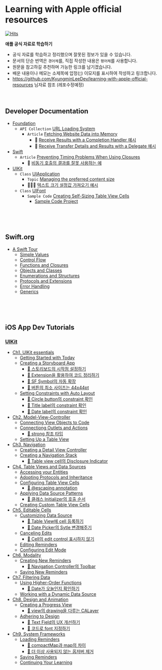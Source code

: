 # Learning with Apple official resources

[![Hits](https://hits.seeyoufarm.com/api/count/incr/badge.svg?url=https%3A%2F%2Fgithub.com%2FKyungminLeeDev%2Flearning-with-apple-official-resources&count_bg=%2379C83D&title_bg=%23555555&icon=&icon_color=%23E7E7E7&title=hits&edge_flat=false)](https://hits.seeyoufarm.com)

**애플 공식 자료로 학습하기**

- 공식 자료를 학습하고 정리했으며 잘못된 정보가 있을 수 있습니다.
- 문서의 단순 번역은 `경어체`를, 직접 작성한 내용은 `평어체`를 사용합니다.
- 원문을 참고하길 추천하며 가능한 링크를 남기겠습니다.
- 배운 내용이나 메모는 소제목에 압정(`📌`) 이모지를 표시하여 작성하고 링크합니다.
- https://github.com/KyungminLeeDev/learning-with-apple-official-resources 님자료 참조 (레포수정예정) 
<br><br><br>         



## Developer Documentation

- [Foundation](./documentation/foundation/foundation.md)
    - `API Collection` [URL Loading System](./documentation/foundation/url_loading_system/url_loading_system.md)
        - `Article` [Fetching Website Data into Memory](./documentation/foundation/url_loading_system/fetching_website_data_into_memory/fetching_website_data_into_memory.md)
            - 📌 [Receive Results with a Completion Handler 예시](./documentation/foundation/url_loading_system/fetching_website_data_into_memory/fetching_website_data_into_memory.md#-receive-results-with-a-completion-handler-예시)
            - 📌 [Receive Transfer Details and Results with a Delegate 예시](./documentation/foundation/url_loading_system/fetching_website_data_into_memory/fetching_website_data_into_memory.md#-receive-transfer-details-and-results-with-a-delegate-예시)
- [Swift](./documentation/swift/swift.md)
    - `Article` [Preventing Timing Problems When Using Closures](./documentation/swift/preventing-timing-problems-when-using-closures.md) 
        - 📌 [비동기 호출의 결과를 잘못 사용하는 예](./documentation/swift/preventing-timing-problems-when-using-closures.md#-비동기-호출의-결과를-잘못-사용하는-예시)
- [UIKit](./documentation/uikit/uikit.md)
    - `Class` [UIApplication](./documentation/uikit/uiapplication/uiapplication.md)
        - `Topic` [Managing the preferred content size](./documentation/uikit/uiapplication/Managing-the-preferred-content-size.md)
        - 🧑🏻‍💻 [텍스트 크기 설정값 가져오기 예시](./documentation/uikit/uiapplication/Getting-the-Font-Sizing-Preference-Example.md)
    - `Class` [UIFont](./documentation/uikit/uifont/uifont.md)
        - `Sample Code` [Creating Self-Sizing Table View Cells](./documentation/uikit/uifont/creating_self-sizing_table_view_cells.md)
            - [Sample Code Project](./documentation/uikit/uifont/CreatingSelfSizingTableViewCells)

<br><br><br>



## Swift.org

- [A Swift Tour](./swift.org/swift-book/GuidedTour/a-swift-tour-0-first-program.md)
    - [Simple Values](./swift.org/swift-book/GuidedTour/a-swift-tour-1-simple-values.md)
    - [Control Flow](./swift.org/swift-book/GuidedTour/a-swift-tour-2-control-flow.md)
    - [Functions and Closures](./swift.org/swift-book/GuidedTour/a-swift-tour-3-functions-and-closures.md)
    - [Objects and Classes](./swift.org/swift-book/GuidedTour/a-swift-tour-4-objects-and-classes.md)
    - [Enumerations and Structures](./swift.org/swift-book/GuidedTour/a-swift-tour-5-enumerations-and-structures.md)
    - [Protocols and Extensions](./swift.org/swift-book/GuidedTour/a-swift-tour-6-protocols-and-extensions.md)
    - [Error Handling](./swift.org/swift-book/GuidedTour/a-swift-tour-7-error-handling.md)
    - [Generics](./swift.org/swift-book/GuidedTour/a-swift-tour-8-generics.md)

<br><br><br>




## iOS App Dev Tutorials

### [UIKit](./Tutorials/iOS-App-Dev-Tutorials/UIKit/0-0-UIKit.md)

- [Ch1. UIKit essentials](./Tutorials/iOS-App-Dev-Tutorials/UIKit/1-0-UIKit-Essentials.md)
    - [Getting Started with Today](./Tutorials/iOS-App-Dev-Tutorials/UIKit/1-1-Getting-Started-with-Today.md)
    - [Creating a Storyboard App](./Tutorials/iOS-App-Dev-Tutorials/UIKit/1-2-Creating-a-Storyboard-App.md)
        - [📌 스토리보드의 시작점 설정하기](./Tutorials/iOS-App-Dev-Tutorials/UIKit/1-2-Creating-a-Storyboard-App.md#-스토리보드의-시작점-설정하기)
        - [📌 Extension을 활용하여 코드 정리하기](./Tutorials/iOS-App-Dev-Tutorials/UIKit/1-2-Creating-a-Storyboard-App.md#-extension을-활용하여-코드-정리하기)
        - [📌 SF Symbol의 자동 확장](./Tutorials/iOS-App-Dev-Tutorials/UIKit/1-2-Creating-a-Storyboard-App.md#-sf-symbol의-자동-확장)
        - [📌 버튼의 최소 사이즈는 44x44pt](./Tutorials/iOS-App-Dev-Tutorials/UIKit/Tutorial-UIKit-1-UIKit-Essentials.md#-버튼의-최소-사이즈는-44x44pt)
    - [Setting Constraints with Auto Layout](./Tutorials/iOS-App-Dev-Tutorials/UIKit/1-3-Setting-Constraints-with-Auto-Layout.md)
        - [📌 Circle button의 constraint 확인](./Tutorials/iOS-App-Dev-Tutorials/UIKit/1-3-Setting-Constraints-with-Auto-Layout.md#-circle-button의-constraint-확인)
        - [📌 Title label의 constraint 확인](./Tutorials/iOS-App-Dev-Tutorials/UIKit/1-3-Setting-Constraints-with-Auto-Layout.md#-title-label의-constraint-확인)
        - [📌 Date label의 constraint 확인](./Tutorials/iOS-App-Dev-Tutorials/UIKit/1-3-Setting-Constraints-with-Auto-Layout.md#-date-label의-constraint-확인)
- [Ch2. Model-View-Controller](./Tutorials/iOS-App-Dev-Tutorials/UIKit/2-0-Model-View-Controller.md)
    - [Connecting View Objects to Code](./Tutorials/iOS-App-Dev-Tutorials/UIKit/2-1-Connecting-View-Objects-to-Code.md)
    - [Connectiong Outlets and Actions](./Tutorials/iOS-App-Dev-Tutorials/UIKit/2-2-Connectiong-Outlets-and-Actions.md)
        - [📌 strong 참조 타입](./Tutorials/iOS-App-Dev-Tutorials/UIKit/2-2-Connectiong-Outlets-and-Actions.md#-strong-참조-타입)
    - [Setting Up a Table View](./Tutorials/iOS-App-Dev-Tutorials/UIKit/2-3-Setting-Up-a-Table-View.md)
- [Ch3. Navigation](./Tutorials/iOS-App-Dev-Tutorials/UIKit/3-0-Navigation.md)
    - [Creating a Detail View Controller](./Tutorials/iOS-App-Dev-Tutorials/UIKit/3-1-Creating-a-Detail-View-Controller.md)
    - [Creating a Navigation Stack](./Tutorials/iOS-App-Dev-Tutorials/UIKit/3-2-Creating-a-Navigation-Stack.md)
        - [📌 Table view cell의 Disclosure Indicator](./Tutorials/iOS-App-Dev-Tutorials/UIKit/3-2-Creating-a-Navigation-Stack.md#-table-view-cell의-disclosure-indicator)
- [Ch4. Table Views and Data Sources](./Tutorials/iOS-App-Dev-Tutorials/UIKit/4-0-Table-Views-and-Data-Sources.md)
    - [Accessing your Entities](./Tutorials/iOS-App-Dev-Tutorials/UIKit/4-1-Accessing-your-Entities.md)
    - [Adopting Protocols and Inheritance](./Tutorials/iOS-App-Dev-Tutorials/UIKit/4-2-Adopting-Protocols-and-Inheritance.md)
    - [Configuring Table View Cells](./Tutorials/iOS-App-Dev-Tutorials/UIKit/4-3-Configuring-Table-View-Cells.md)
        - [📌 @escaping annotation](./Tutorials/iOS-App-Dev-Tutorials/UIKit/4-3-Configuring-Table-View-Cells.md#-escaping-annotation)
    - [Applying Data Source Patterns](./Tutorials/iOS-App-Dev-Tutorials/UIKit/4-4-Applying-Data-Source-Patterns.md)
        - [📌 클래스 Initializer의 호출 순서](./Tutorials/iOS-App-Dev-Tutorials/UIKit/4-4-Applying-Data-Source-Patterns.md#-클래스-initializer의-호출-순서)
    - [Creating Custom Table View Cells](./Tutorials/iOS-App-Dev-Tutorials/UIKit/4-5-Creating-Custom-Table-View-Cells.md)
- [Ch5. Editable Cells](./Tutorials/iOS-App-Dev-Tutorials/UIKit/5-0-Editable-Cells.md)
    - [Customizing Data Source](./Tutorials/iOS-App-Dev-Tutorials/UIKit/5-1-Customizing-Data-Source.md)
        - [📌 Table View에 cell 등록하기](./Tutorials/iOS-App-Dev-Tutorials/UIKit/5-1-Customizing-Data-Source.md#-table-view에-cell-등록하기)
        - [📌 Date Picker의 Sytle 변경해주기](./Tutorials/iOS-App-Dev-Tutorials/UIKit/5-1-Customizing-Data-Source.md#-date-picker의-sytle-변경해주기)
    - [Canceling Edits](./Tutorials/iOS-App-Dev-Tutorials/UIKit/5-2-Canceling-Edits.md)
        - [📌 Cell의 edit control 표시하지 않기](./Tutorials/iOS-App-Dev-Tutorials/UIKit/5-2-Canceling-Edits.md#-cell의-edit-control-표시하지-않기)
    - [Editing Reminders](./Tutorials/iOS-App-Dev-Tutorials/UIKit/5-3-Editing-Reminders.md)
    - [Configuring Edit Mode](./Tutorials/iOS-App-Dev-Tutorials/UIKit/5-4-Configuring-Edit-Mode.md)
- [Ch6. Modality](./Tutorials/iOS-App-Dev-Tutorials/UIKit/6-0-Modality.md)
    - [Creating New Reminders](./Tutorials/iOS-App-Dev-Tutorials/UIKit/6-1-Creating-New-Reminders.md)
        - [📌 Navigation Controller의 Toolbar](./Tutorials/iOS-App-Dev-Tutorials/UIKit/6-1-Creating-New-Reminders.md#-navigation-controller의-toolbar)
    - [Saving New Reminders](./Tutorials/iOS-App-Dev-Tutorials/UIKit/6-2-Saving-New-Reminders.md)
- [Ch7. Filtering Data](./Tutorials/iOS-App-Dev-Tutorials/UIKit/7-0-Filtering-Data.md)
    - [Using Higher-Order Functions](./Tutorials/iOS-App-Dev-Tutorials/UIKit/7-1-Using-Higher-Order-Functions.md)
        - [📌 Date가 오늘인지 확인하기](./Tutorials/iOS-App-Dev-Tutorials/UIKit/7-1-Using-Higher-Order-Functions.md#-date가-오늘인지-확인하기)
    - [Working with a Dynamic Data Source](./Tutorials/iOS-App-Dev-Tutorials/UIKit/7-2-Working-with-a-Dynamic-Data-Source.md)
- [Ch8. Design and Animation](./Tutorials/iOS-App-Dev-Tutorials/UIKit/8-0-Design-and-Animation.md)
    - [Creating a Progress View](./Tutorials/iOS-App-Dev-Tutorials/UIKit/8-1-Creating-a-Progress-View.md)
        - [📌 view의 drawing을 다루는 CALayer](./Tutorials/iOS-App-Dev-Tutorials/UIKit/8-1-Creating-a-Progress-View.md#-view의-drawing을-다루는-calayer)
    - [Adhering to Design](./Tutorials/iOS-App-Dev-Tutorials/UIKit/8-2-Adhering-to-Design.md)
        - [📌 Text Field의 UX 개선하기](./Tutorials/iOS-App-Dev-Tutorials/UIKit/8-2-Adhering-to-Design.md#-text-field의-ux-개선하기)
        - [📌 코드로 font 지정하기](./Tutorials/iOS-App-Dev-Tutorials/UIKit/8-2-Adhering-to-Design.md#-코드로-font-지정하기)
- [Ch9. System Frameworks](./Tutorials/iOS-App-Dev-Tutorials/UIKit/9-0-System-Frameworks.md)
    - [Loading Reminders](./Tutorials/iOS-App-Dev-Tutorials/UIKit/9-1-Loading-Reminders.md)
        - [📌 compactMap과 map의 차이](./Tutorials/iOS-App-Dev-Tutorials/UIKit/9-1-Loading-Reminders.md#-compactmap과-map의-차이)
        - [📌 더 이상 사용되지 않는 옵저버 제거](./Tutorials/iOS-App-Dev-Tutorials/UIKit/9-1-Loading-Reminders.md#-더-이상-사용되지-않는-옵저버-제거)
    - [Saving Reminders](./Tutorials/iOS-App-Dev-Tutorials/UIKit/9-2-Saving-Reminders.md)
    - [Continuing Your Learning](./Tutorials/iOS-App-Dev-Tutorials/UIKit/9-3-Continuing-Your-Learning.md)
